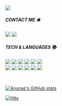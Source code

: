 <img src="https://capsule-render.vercel.app/api?type=soft&color=auto&height=150&section=header&text=Minju%20Kim&fontSize=90&animation=twinkling" />


##### CONTACT ME 🛎️


<a href="mailto:dooroojoo@kakao.com"><img src="https://img.shields.io/badge/KakaoMail-FFCD00?style=flat-square&logo=KakaoTalk&logoColor=white"/></a>
<a href="https://velog.io/@dooroojoo"><img src="https://img.shields.io/badge/Velog-20C997?style=flat-square&logo=Velog&logoColor=white&link=https://velog.io/@dooroojoo"/></a>


##### TECH & LANGUAGES 📚

<img src="https://img.shields.io/badge/-Java-%23007396?style=flat-square&logo=Java&logoColor=white"/> <img src="https://img.shields.io/badge/-Oracle-%23F80000?style=flat-square&logo=Oracle&logoColor=white"/>
<img src="https://img.shields.io/badge/Spring-6DB33F?style=flat-square&logo=Spring&logoColor=white"/> 
<img src="https://img.shields.io/badge/Eclipse-2C2255?style=flat-square&amp;logo=Eclipse IDE&amp;logoColor=white"/>
<img src="https://img.shields.io/badge/IntelliJ-00000?style=flat-square&amp;logo=IntelliJ IDEA&amp;logoColor=white"/>
<img src="https://img.shields.io/badge/VSCODE-007ACC?style=flat-square&amp;logo=Visual Studio Code&amp;logoColor=white"/><br>
<img src="https://img.shields.io/badge/-HTML5-%23E34F26?style=flat-square&logo=HTML5&logoColor=white"/> <img src="https://img.shields.io/badge/-CSS3-%231572B6?style=flat-square&logo=CSS3&logoColor=white"/>
<img src="https://img.shields.io/badge/-JavaScript-%23F7DF1E?style=flat-square&logo=JavaScript&logoColor=white"/>
<img src="https://img.shields.io/badge/-jQuery-%0769AD?style=flat-square&logo=jQuery&logoColor=white"/> <img src="https://img.shields.io/badge/-GitHub-181717?style=flat-square&logo=GitHub&logoColor=white"/> <img src="https://img.shields.io/badge/-Figma-F24E1E?style=flat-square&logo=Figma&logoColor=white"/>

<br>

[![Anurag's GitHub stats](https://github-readme-stats.vercel.app/api?username=dooroojoo&count_private=true&theme=dark&show_icons=true)](https://github.com/anuraghazra/github-readme-stats)

  
  [![Hits](https://hits.seeyoufarm.com/api/count/incr/badge.svg?url=https%3A%2F%2Fgithub.com%2Fgjbae1212%2Fhit-counter&count_bg=%234F4F4F&title_bg=%234695B2&icon=&icon_color=%23E7E7E7&title=hits&edge_flat=true)](https://hits.seeyoufarm.com)

  
